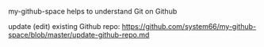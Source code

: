 my-github-space
helps to understand Git on Github

update (edit) existing Github repo: 
https://github.com/system66/my-github-space/blob/master/update-github-repo.md
